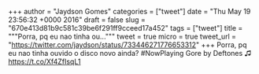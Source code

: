 
+++
author = "Jaydson Gomes"
categories = ["tweet"]
date = "Thu May 19 23:56:32 +0000 2016"
draft = false
slug = "670e413d81b9c581c39be6f291ff9cceed17a452"
tags = ["tweet"]
title = """Porra, pq eu nao tinha ou..."""
tweet = true
micro = true
tweet_url = "https://twitter.com/jaydson/status/733446271776653312"
+++
Porra, pq eu nao tinha ouvido o disco novo ainda? #NowPlaying Gore by Deftones ♫ https://t.co/Xf4ZfIsqL1
